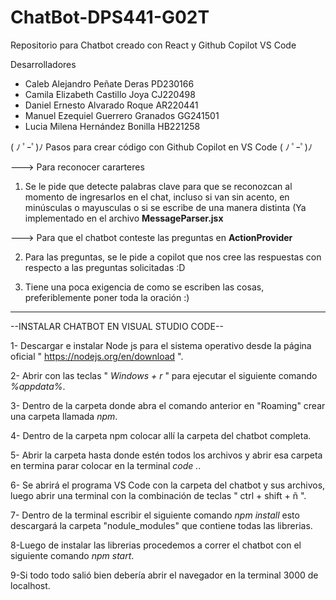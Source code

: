 # ChatBot-DPS441-G02T
Repositorio para Chatbot creado con React y Github Copilot VS Code

Desarrolladores

- Caleb Alejandro Peñate Deras PD230166
- Camila Elizabeth Castillo Joya CJ220498
- Daniel Ernesto Alvarado Roque AR220441
- Manuel Ezequiel Guerrero Granados GG241501
- Lucia Milena Hernández Bonilla HB221258




( ﾉ ﾟｰﾟ)ﾉ Pasos para crear código con Github Copilot en VS Code ( ﾉ ﾟｰﾟ)ﾉ


---> Para reconocer cararteres

1. Se le pide que detecte palabras clave para que se reconozcan al momento de ingresarlos en el chat, incluso si 
van sin acento, en minúsculas o mayusculas o si se escribe de una manera distinta (Ya implementado en el archivo
**MessageParser.jsx**


---> Para que el chatbot conteste las preguntas en **ActionProvider**

2. Para las preguntas, se le pide a copilot que nos cree las respuestas con respecto a las preguntas solicitadas :D

3. Tiene una poca exigencia de como se escriben las cosas, preferiblemente poner toda la oración :)



***************************************************************************************************************

--INSTALAR CHATBOT EN VISUAL STUDIO CODE--

1- Descargar e instalar Node js para el sistema operativo desde la página oficial " https://nodejs.org/en/download ".

2- Abrir con las teclas " *Windows + r* " para ejecutar el siguiente comando *%appdata%*.

3- Dentro de la carpeta donde abra el comando anterior en "Roaming" crear una carpeta llamada *npm*.

4- Dentro de la carpeta npm colocar allí la carpeta del chatbot completa.

5- Abrir la carpeta hasta donde estén todos los archivos y abrir esa carpeta en termina parar colocar en la terminal *code .*.

6- Se abrirá el programa VS Code con la carpeta del chatbot y sus archivos, luego abrir una terminal con la combinación de teclas " ctrl + shift + ñ ".

7- Dentro de la terminal escribir el siguiente comando *npm install* esto descargará la carpeta "nodule_modules" que contiene todas las librerias.

8-Luego de instalar las librerias procedemos a correr el chatbot con el siguiente comando *npm start*.

9-Si todo todo salió bien debería abrir el navegador en la terminal 3000 de localhost.

















